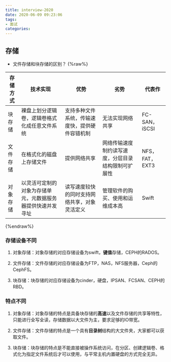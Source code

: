 ```yaml
---
title: interview-2020
date: 2020-06-09 09:23:06
tags:
- 面试
categories:
---
```

## 存储

- 文件存储和块存储的区别？
{%raw%}
<table>
    <thead>
        <tr>
            <th>存储方式</th>
            <th>技术实现</th>
            <th>优势</th>
            <th>劣势</th>
            <th>代表作</th>
        </tr>
    </thead>
    <tbody>
    <tr>
        <td>块存储</td>
        <td>裸盘上划分逻辑卷，逻辑卷格式化成任意文件系统</td>
        <td>支持多种文件系统，传输速度快，提供硬件容错机制</td>
        <td>无法实现网络共享</td>
        <td>FC-SAN，iSCSI</td>
    </tr>
    <tr><td>文件存储</td>
        <td>在格式化的磁盘上存储文件</td>
        <td>提供网络共享</td>
        <td>网络传输速度制约读写速度，分层目录结构限制可扩展性</td>
        <td>NFS，FAT，EXT3</td>
    </tr>
    <tr><td>对象存储</td>
        <td>以灵活可定制的对象为存储单元，元数据服务器提供快速并发寻址</td>
        <td>读写速度较快的同时支持网络共享，对象灵活定义</td>
        <td>管理软件的购买、使用和运维成本高</td>
        <td>Swift</td>
    </tr>
    </tbody>
</table>
{%endraw%}

### 存储设备不同

1. 对象存储：对象存储的对应存储设备为swift，**键值**存储，CEPH的RADOS。

2. 文件存储：文件存储的对应存储设备为FTP，NAS，NFS服务器，Ceph的CephFS。

3. 块存储：块存储的对应存储设备为cinder，硬盘，IPSAN、FCSAN、CEPH的RBD。

### 特点不同

1. 对象存储：对象存储的特点是具备块存储的**高速**以及文件存储的共享等特性，只能进行全写全读，存储数据以大文件为主，要求足够的IO带宽。

2. 文件存储：文件存储的特点是一个具有**目录树**结构的大文件夹，大家都可以获取文件。

3. 块存储：块存储的特点是不能直接被操作系统访问，在分区、创建逻辑卷、格式化为指定文件系统后才可以使用，与平常主机内置硬盘的方式完全无异。


